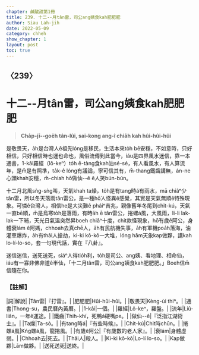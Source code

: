 ```yaml
---
chapter: 鹹酸甜第1冊
title: 239. 十二--月tân雷，司公ang姨食kah肥肥肥
author: Siau Lah-jih
date: 2022-05-09
category: chheh
show_chapter: 1
layout: post
toc: true
---
```

  
## 〈239〉
# 十二--月tân雷，司公ang姨食kah肥肥肥
>**Cha̍p-jī--goe̍h tân-lûi, sai-kong ang-î chia̍h kah hûi-hûi-hûi**
 
是敬畏天，a̍h是台灣人ê祖先lóng是移民，生活本來to̍h bē安穩，不如意時，只好相信，只好相信時也運也命也，風俗流傳到此當今，iáu是四界風水迷信，靠一本通書，1-kâi羅經（lô-keⁿ）to̍h ē-tàng食kah油sé-sé，有人看風水，有人算流年，是m̄是有照準，ta̍k-ê lóng有議論，寧可信其有，m̄-thang鐵齒講無，án-ne心頭khah安穩，m̄-chiah hō͘做仙--ê ê人笑bún-bún。

十二月北風sǹg-sǹg叫，天氣khah ta燥，to̍h是有tang時á有雨水，mā chiâⁿ少tân雷，所以冬天落雨tân雷公，是一種hō͘人怪異ê感覺，其實是天氣無順ê特殊現象。可憐ê台灣人，相信he是大災難ê pháiⁿ吉兆，親像舊年冬尾到chit-kú，天氣一直bē順，m̄是烏寒to̍h是落雨，有時a̍h ē tân雷公，捲螺á風，大風雨，li-li lak-lak一下晡，天光日氣溫突然昇boeh chiâⁿ十度，chit款怪現象，hō͘有歲ê阿公，身體衰lám ê阿媽，chhoah去真chē人，a̍h有民航機失事，a̍h有軍機poa̍h落海，油灌車爆炸，a̍h有thâi人搶劫，ki-ki kô-kô一大堆，lóng hām天象kap做夥，講kah lo-lí-lo-so，套一句現代話，實在『八卦』。

迷信迷信，送死送死，siáⁿ人得tio̍h利，to̍h是司公、ang姨、看地理、相命仙，iáu有一寡非佛非道ê半仙，「十二月tân雷，司公ang姨食kah肥肥肥。」Boeh信m̄信隨在你。


### 【註解】

|詞|解說|
|Tân雷|『打雷』。|
|肥肥肥|Hûi-hûi-hûi。|
|敬畏天|Kèng-ùi thiⁿ。|
|通書|Thong-su，農民曆內黃曆。|
|1-kâi|一個。|
|羅經|Lô-keⁿ，羅盤。|
|流年|Liû-liân，一年ê運途。|
|鐵齒|Thih-khí，死鴨á硬嘴pe。|
|做仙--ê|『泛指江湖術士』。|
|Ta燥|Ta-sò。|
|有tang時á|『有些時候』。|
|Chit-kú|Chit時chūn。|
|捲螺á風|Kńg螺á風，龍捲風。|
|有歲ê阿公|『有歲數的老人家』。|
|衰lám|身體虛弱。|
|Chhoah去|死去。|
|Thâi人|殺人。|
|Ki-ki kô-kô|Lo-lí lo-so。|
|Kap做夥|Lām做夥。|
|送死送死|送終。|
